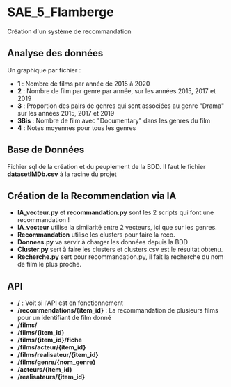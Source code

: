 # SAE_5_Flamberge
Création d'un système de recommandation 

## Analyse des données 
Un graphique par fichier :
* __1__ : Nombre de films par année de 2015 à 2020
* __2__ : Nombre de film par genre par année, sur les années 2015, 2017 et 2019 
* __3__ : Proportion des pairs de genres qui sont associées au genre "Drama" sur les années 2015, 2017 et 2019
* __3Bis__ : Nombre de film avec "Documentary" dans les genres du film
* __4__ : Notes moyennes pour tous les genres 

## Base de Données
Fichier sql de la création et du peuplement de la BDD. Il faut le fichier __datasetIMDb.csv__ à la racine du projet 

## Création de la Recommendation via IA
* __IA_vecteur.py__ et __recommandation.py__ sont les 2 scripts qui font une recommandation ! 
* __IA_vecteur__ utilise la similarité entre 2 vecteurs, ici que sur les genres. 
* __Recommandation__ utilise les clusters pour faire la reco. 
* __Donnees.py__ va servir à charger les données depuis la BDD 
* __Cluster.py__ sert à faire les clusters et clusters.csv est le résultat obtenu. 
* __Recherche.py__ sert pour recommandation.py, il fait la recherche du nom de film le plus proche. 

## API 

* __/__ : Voit si l'API est en fonctionnement 
* __/recommendations/{item_id}__ : La recommandation de plusieurs films pour un identifiant de film donné
* __/films/__
* __/films/{item_id}__
* __/films/{item_id}/fiche__
* __/films/acteur/{item_id}__
* __/films/realisateur/{item_id}__
* __/films/genre/{nom_genre}__
* __/acteurs/{item_id}__
* __/realisateurs/{item_id}__